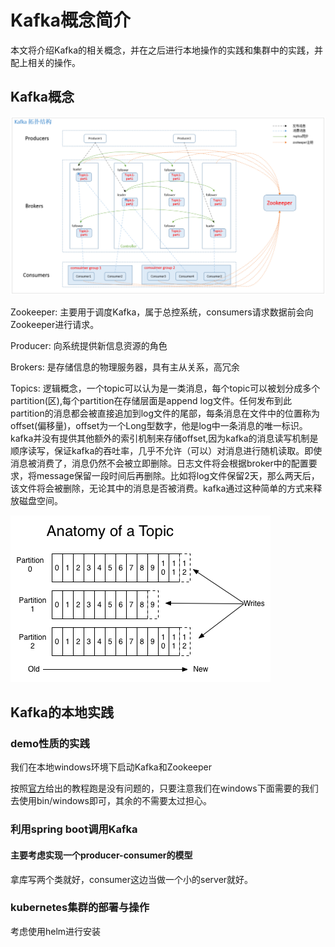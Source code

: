 # Kafka概念简介

本文将介绍Kafka的相关概念，并在之后进行本地操作的实践和集群中的实践，并配上相关的操作。

## Kafka概念

![kafka-topo](./kafka-topo.png)

Zookeeper: 主要用于调度Kafka，属于总控系统，consumers请求数据前会向Zookeeper进行请求。

Producer: 向系统提供新信息资源的角色

Brokers: 是存储信息的物理服务器，具有主从关系，高冗余

Topics: 逻辑概念，一个topic可以认为是一类消息，每个topic可以被划分成多个partition(区),每个partition在存储层面是append log文件。任何发布到此partition的消息都会被直接追加到log文件的尾部，每条消息在文件中的位置称为offset(偏移量)，offset为一个Long型数字，他是log中一条消息的唯一标识。kafka并没有提供其他额外的索引机制来存储offset,因为kafka的消息读写机制是顺序读写，保证kafka的吞吐率，几乎不允许（可以）对消息进行随机读取。即使消息被消费了，消息仍然不会被立即删除。日志文件将会根据broker中的配置要求，将message保留一段时间后再删除。比如将log文件保留2天，那么两天后，该文件将会被删除，无论其中的消息是否被消费。kafka通过这种简单的方式来释放磁盘空间。

![sequence](./sequence.png)

## Kafka的本地实践

### demo性质的实践

我们在本地windows环境下启动Kafka和Zookeeper

按照[官方](<https://kafka.apache.org/quickstart>)给出的教程跑是没有问题的，只要注意我们在windows下面需要的我们去使用bin/windows即可，其余的不需要太过担心。

### 利用spring boot调用Kafka

#### 主要考虑实现一个producer-consumer的模型

拿库写两个类就好，consumer这边当做一个小的server就好。

### kubernetes集群的部署与操作

考虑使用helm进行安装


